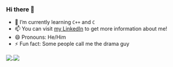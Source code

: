 ### Hi there 👋

- 🌱 I’m currently learning `C++` and `C`
- 📫 You can visit [my LinkedIn](https://www.linkedin.com/in/unaillorente/) to get more information about me!
- 😄 Pronouns: He/Him
- ⚡ Fun fact: Some people call me the drama guy

<a href="https://github.com/AllPlayed?tab=repositories">
  <img align="center" src="https://github-readme-stats.vercel.app/api?username=AllPlayed&count_private=true&hide=issues&show_icons=true&theme=merko&hide_border=true"/>
</a>
<a href="https://github.com/AllPlayed/github-readme-stats">
  <img align="center" src="https://github-readme-stats.vercel.app/api/top-langs/?username=AllPlayed&layout=compact&theme=merko&hide_border=true"/>
</a>
